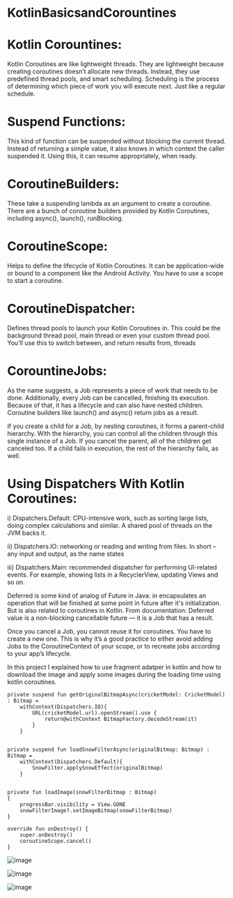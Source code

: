 # KotlinBasicsandCorountines

# Kotlin Corountines:
Kotlin Coroutines are like lightweight threads. They are lightweight because creating coroutines doesn’t allocate new threads. Instead, they use predefined thread pools, and smart scheduling. Scheduling is the process of determining which piece of work you will execute next. Just like a regular schedule.

# Suspend Functions:
This kind of function can be suspended without blocking the current thread. Instead of returning a simple value, it also knows in which context the caller suspended it. Using this, it can resume appropriately, when ready.

# CoroutineBuilders:
These take a suspending lambda as an argument to create a coroutine. There are a bunch of coroutine builders provided by Kotlin Coroutines, including async(), launch(), runBlocking.

# CoroutineScope:
Helps to define the lifecycle of Kotlin Coroutines. It can be application-wide or bound to a component like the Android Activity. You have to use a scope to start a coroutine.

# CoroutineDispatcher:
Defines thread pools to launch your Kotlin Coroutines in. This could be the background thread pool, main thread or even your custom thread pool. You’ll use this to switch between, and return results from, threads

# CorountineJobs:
As the name suggests, a Job represents a piece of work that needs to be done. Additionally, every Job can be cancelled, finishing its execution. Because of that, it has a lifecycle and can also have nested children. Coroutine builders like launch() and async() return jobs as a result.


If you create a child for a Job, by nesting coroutines, it forms a parent-child hierarchy. With the hierarchy, you can control all the children through this single instance of a Job. If you cancel the parent, all of the children get canceled too. If a child fails in execution, the rest of the hierarchy fails, as well.


# Using Dispatchers With Kotlin Coroutines:

i) Dispatchers.Default: CPU-intensive work, such as sorting large lists, doing complex calculations and similar. A shared pool of threads on the JVM backs it.

ii) Dispatchers.IO: networking or reading and writing from files. In short – any input and output, as the name states

iii) Dispatchers.Main: recommended dispatcher for performing UI-related events. For example, showing lists in a RecyclerView, updating Views and so on.

Deferred is some kind of analog of Future in Java: in encapsulates an operation that will be finished at some point in future after it's initialization. But is also related to coroutines in Kotlin.
From documentation:
Deferred value is a non-blocking cancellable future — it is a Job that has a result.

Once you cancel a Job, you cannot reuse it for coroutines. You have to create a new one. This is why it’s a good practice to either avoid adding Jobs to the CoroutineContext of your scope, or to recreate jobs according to your app’s lifecycle.

In this project I explained how to use fragment adatper in kotlin and how to download the image and apply some images during the loading time using kotlin coroutines.

    private suspend fun getOriginalBitmapAsync(cricketModel: CricketModel) : Bitmap =
        withContext(Dispatchers.IO){
            URL(cricketModel.url).openStream().use {
                return@withContext BitmapFactory.decodeStream(it)
            }
        }


    private suspend fun loadSnowFilterAsync(originalBitmap: Bitmap) : Bitmap =
        withContext(Dispatchers.Default){
            SnowFilter.applySnowEffect(originalBitmap)
        }


    private fun loadImage(snowFilterBitmap : Bitmap)
    {
        progressBar.visibility = View.GONE
        snowFilterImage?.setImageBitmap(snowFilterBitmap)
    }

    override fun onDestroy() {
        super.onDestroy()
        coroutineScope.cancel()
    }

![image](https://user-images.githubusercontent.com/39657409/68041833-6dc10a00-fcf7-11e9-8b8c-0b16b4b61bea.png)

![image](https://user-images.githubusercontent.com/39657409/68041850-7d405300-fcf7-11e9-8e17-15cc2003e5da.png)

![image](https://user-images.githubusercontent.com/39657409/68041868-8b8e6f00-fcf7-11e9-93e3-3a89f5eecc3b.png)
